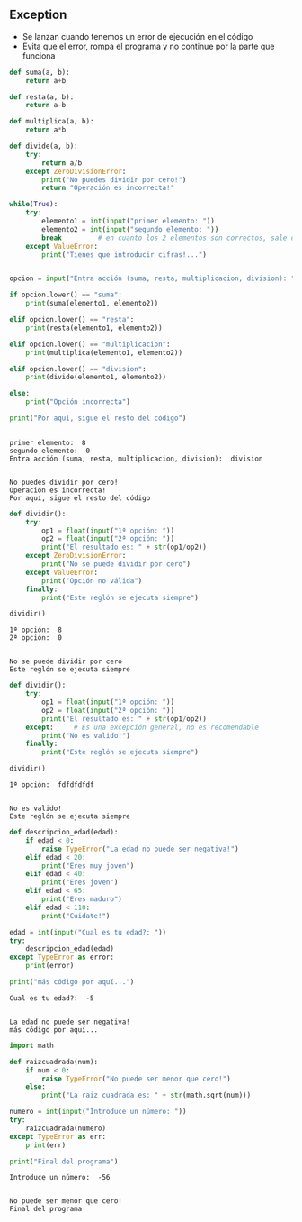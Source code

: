 ## Exception
- Se lanzan cuando tenemos un error de ejecución en el código
- Evita que el error, rompa el programa y no continue por la parte que funciona


```python
def suma(a, b):
    return a+b

def resta(a, b):
    return a-b

def multiplica(a, b):
    return a*b

def divide(a, b):
    try:
        return a/b
    except ZeroDivisionError:
        print("No puedes dividir por cero!")
        return "Operación es incorrecta!"

while(True):
    try:
        elemento1 = int(input("primer elemento: "))
        elemento2 = int(input("segundo elemento: "))
        break         # en cuanto los 2 elementos son correctos, sale del bucle
    except ValueError:
        print("Tienes que introducir cifras!...")


opcion = input("Entra acción (suma, resta, multiplicacion, division): ")

if opcion.lower() == "suma":
    print(suma(elemento1, elemento2))

elif opcion.lower() == "resta":
    print(resta(elemento1, elemento2))

elif opcion.lower() == "multiplicacion":
    print(multiplica(elemento1, elemento2))

elif opcion.lower() == "division":
    print(divide(elemento1, elemento2))

else:
    print("Opción incorrecta")

print("Por aquí, sigue el resto del código")
                
```

    primer elemento:  8
    segundo elemento:  0
    Entra acción (suma, resta, multiplicacion, division):  division
    

    No puedes dividir por cero!
    Operación es incorrecta!
    Por aquí, sigue el resto del código
    


```python
def dividir():
    try:
        op1 = float(input("1ª opción: "))
        op2 = float(input("2ª opción: "))
        print("El resultado es: " + str(op1/op2))
    except ZeroDivisionError:
        print("No se puede dividir por cero")
    except ValueError:
        print("Opción no válida")
    finally:
        print("Este reglón se ejecuta siempre")

dividir()
```

    1ª opción:  8
    2ª opción:  0
    

    No se puede dividir por cero
    Este reglón se ejecuta siempre
    


```python
def dividir():
    try:
        op1 = float(input("1ª opción: "))
        op2 = float(input("2ª opción: "))
        print("El resultado es: " + str(op1/op2))
    except:     # Es una excepción general, no es recomendable
        print("No es valido!")
    finally:
        print("Este reglón se ejecuta siempre")

dividir()
```

    1ª opción:  fdfdfdfdf
    

    No es valido!
    Este reglón se ejecuta siempre
    


```python
def descripcion_edad(edad):
    if edad < 0:
        raise TypeError("La edad no puede ser negativa!")
    elif edad < 20:
        print("Eres muy joven")
    elif edad < 40:
        print("Eres joven")
    elif edad < 65:
        print("Eres maduro")
    elif edad < 110:
        print("Cuidate!")

edad = int(input("Cual es tu edad?: "))
try:
    descripcion_edad(edad)
except TypeError as error:
    print(error)

print("más código por aquí...")
```

    Cual es tu edad?:  -5
    

    La edad no puede ser negativa!
    más código por aquí...
    


```python
import math

def raizcuadrada(num):
    if num < 0:
        raise TypeError("No puede ser menor que cero!")
    else:
        print("La raiz cuadrada es: " + str(math.sqrt(num)))

numero = int(input("Introduce un número: "))
try:
    raizcuadrada(numero)
except TypeError as err:
    print(err)

print("Final del programa")
```

    Introduce un número:  -56
    

    No puede ser menor que cero!
    Final del programa
    
